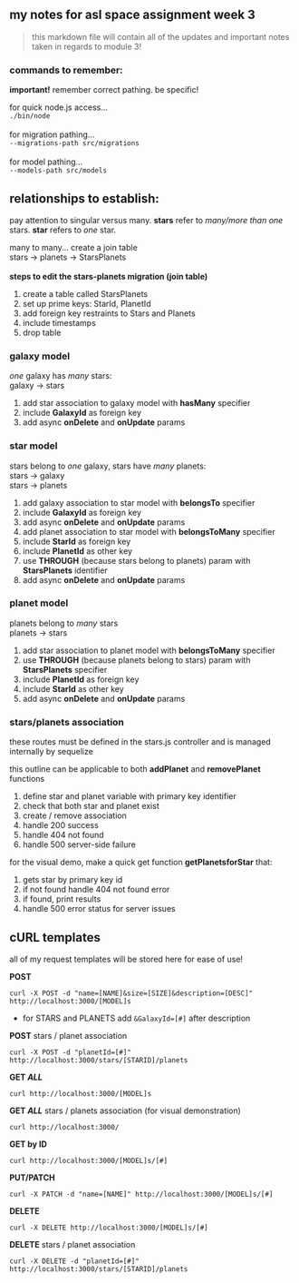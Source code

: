 ## my notes for asl space assignment week 3

> this markdown file will contain all of the updates and important notes taken in regards to module 3!

### commands to remember:

**important!** remember correct pathing. be specific!

for quick node.js access...<br>
`./bin/node`<br><br>
for migration pathing...<br>
`--migrations-path src/migrations`
<br><br>
for model pathing...<br>
`--models-path src/models`

## relationships to establish:

pay attention to singular versus many. **stars** refer to _many/more than one_ stars. **star** refers to _one_ star.

many to many... create a join table<br>
stars -> planets -> StarsPlanets <br><br>
**steps to edit the stars-planets migration (join table)**<br>

1. create a table called StarsPlanets
2. set up prime keys: StarId, PlanetId
3. add foreign key restraints to Stars and Planets
4. include timestamps
5. drop table
   <br>

### **galaxy model**

_one_ galaxy has _many_ stars:<Br>
galaxy -> stars
<br>

1. add star association to galaxy model with **hasMany** specifier
2. include **GalaxyId** as foreign key
3. add async **onDelete** and **onUpdate** params

### **star model**

stars belong to _one_ galaxy, stars have _many_ planets:<br>
stars -> galaxy<br>
stars -> planets<br>

1. add galaxy association to star model with **belongsTo** specifier
2. include **GalaxyId** as foreign key
3. add async **onDelete** and **onUpdate** params
4. add planet association to star model with **belongsToMany** specifier
5. include **StarId** as foreign key
6. include **PlanetId** as other key
7. use **THROUGH** (because stars belong to planets) param with **StarsPlanets** identifier
8. add async **onDelete** and **onUpdate** params

### **planet model**

planets belong to _many_ stars<br>
planets -> stars<br>

1. add star association to planet model with **belongsToMany** specifier
2. use **THROUGH** (because planets belong to stars) param with **StarsPlanets** specifier
3. include **PlanetId** as foreign key
4. include **StarId** as other key
5. add async **onDelete** and **onUpdate** params

### **stars/planets association**

these routes must be defined in the stars.js controller and is managed internally by sequelize

this outline can be applicable to both **addPlanet** and **removePlanet** functions

1. define star and planet variable with primary key identifier
2. check that both star and planet exist
3. create / remove association
4. handle 200 success
5. handle 404 not found
6. handle 500 server-side failure

for the visual demo, make a quick get function **getPlanetsforStar** that:

1. gets star by primary key id
2. if not found handle 404 not found error
3. if found, print results
4. handle 500 error status for server issues

## **cURL templates**

all of my request templates will be stored here for ease of use!

**POST**

`curl -X POST -d "name=[NAME]&size=[SIZE]&description=[DESC]" http://localhost:3000/[MODEL]s`

- for STARS and PLANETS add `&GalaxyId=[#]` after description

**POST** stars / planet association

`curl -X POST -d "planetId=[#]" http://localhost:3000/stars/[STARID]/planets`

**GET _ALL_**

`curl http://localhost:3000/[MODEL]s`

**GET _ALL_** stars / planets association (for visual demonstration)

`curl http://localhost:3000/`

**GET by ID**

`curl http://localhost:3000/[MODEL]s/[#]`

**PUT/PATCH**

`curl -X PATCH -d "name=[NAME]" http://localhost:3000/[MODEL]s/[#]`

**DELETE**

`curl -X DELETE http://localhost:3000/[MODEL]s/[#]`

**DELETE** stars / planet association

`curl -X DELETE -d "planetId=[#]" http://localhost:3000/stars/[STARID]/planets`
